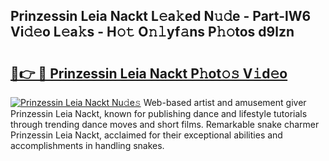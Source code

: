 ## Prinzessin Leia Nackt L𝚎a𝚔ed N𝚞𝚍e - Part-lW6 Vi𝚍𝚎o L𝚎a𝚔s - H𝚘𝚝 O𝚗𝚕yf𝚊ns P𝚑𝚘tos d9lzn

# <h2><a href="http://kf8ct5f.oniu.top/?m=Prinzessin+Leia+Nackt">🔗👉 🔴 Prinzessin Leia Nackt P𝚑ot𝚘𝚜 V𝚒d𝚎o</a></h2>

[![Prinzessin Leia Nackt Nu𝚍e𝚜](https://i.imgur.com/0qMVB7G.gif)](http://kf8ct5f.oniu.top/?m=Prinzessin+Leia+Nackt)
Web-based artist and amusement giver Prinzessin Leia Nackt, known for publishing dance and lifestyle tutorials through trending dance moves and short films. Remarkable snake charmer Prinzessin Leia Nackt, acclaimed for their exceptional abilities and accomplishments in handling snakes.  
